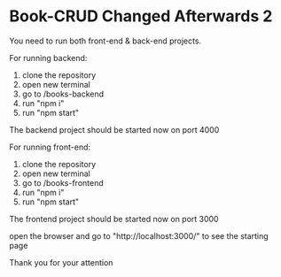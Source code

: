 # Book-CRUD Changed Afterwards 2

You need to run both front-end & back-end projects. 

For running backend:
1. clone the repository
2. open new terminal
3. go to /books-backend
4. run "npm i"
5. run "npm start"

The backend project should be started now on port 4000


For running front-end:
1. clone the repository
2. open new terminal
3. go to /books-frontend
4. run "npm i"
5. run "npm start"

The frontend project should be started now on port 3000

open the browser and go to "http://localhost:3000/" to see the starting page


Thank you for your attention

